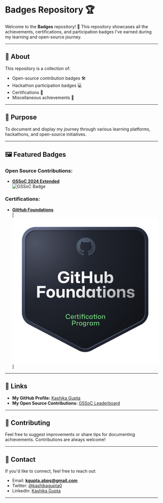 
# Badges Repository 🏆

Welcome to the **Badges** repository! 🎉 This repository showcases all the achievements, certifications, and participation badges I've earned during my learning and open-source journey.

---

## 📜 About

This repository is a collection of:
- Open-source contribution badges 🛠️
- Hackathon participation badges 💻
- Certifications 📑
- Miscellaneous achievements 🏅

---

## 🚀 Purpose

To document and display my journey through various learning platforms, hackathons, and open-source initiatives.

---

## 🖼️ Featured Badges

### Open Source Contributions:
- **[GSSoC 2024 Extended](https://gssoc.girlscript.tech/leaderboard?year=2024Extd&username=KGupta2601)**  
![GSSoC Badge](https://raw.githubusercontent.com/GSSoC24/Hack-Web3Conf/refs/heads/main/assets/Hack-Web3Conf%202024%20Badge%20(2).png)

### Certifications:
- **[GitHub Foundations](https://www.credly.com/badges/61c5b557-f003-4df4-b56b-b0811800e0fa/public_url)**  
[![GitHub Foundations Badge](https://github.com/kashikaga/Badges/blob/main/github-foundations.png)]

---

## 🔗 Links

- **My GitHub Profile:** [Kashika Gupta](https://github.com/kashikaga)
- **My Open Source Contributions:** [GSSoC Leaderboard](https://gssoc.girlscript.tech/leaderboard?year=2024Extd&username=KGupta2601)

---

## 🤝 Contributing

Feel free to suggest improvements or share tips for documenting achievements. Contributions are always welcome! 

---

## 💌 Contact

If you'd like to connect, feel free to reach out:
- Email: **kgupta.abps@gmail.com**  
- Twitter: [@kashikagupta0](https://twitter.com/kashikagupta0)  
- LinkedIn: [Kashika Gupta](https://linkedin.com/in/kashikagupta)

---

